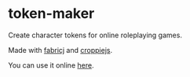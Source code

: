 # token-maker
Create character tokens for online roleplaying games.

Made with [fabricj](https://github.com/fabricjs/fabric.js) and [croppiejs](https://github.com/Foliotek/Croppie).

You can use it online [here](https://matteoprampolini.github.io/token-maker/). 
